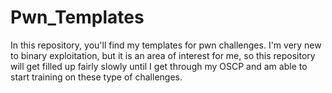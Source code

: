 # Pwn_Templates

In this repository, you'll find my templates for pwn challenges.
I'm very new to binary exploitation, but it is an area of interest for me, 
so this repository will get filled up fairly slowly until I get through my OSCP and am able to start training on these type of challenges.
